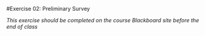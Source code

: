 #Exercise 02: Preliminary Survey

*This exercise should be completed on the course Blackboard site before the end of class*
